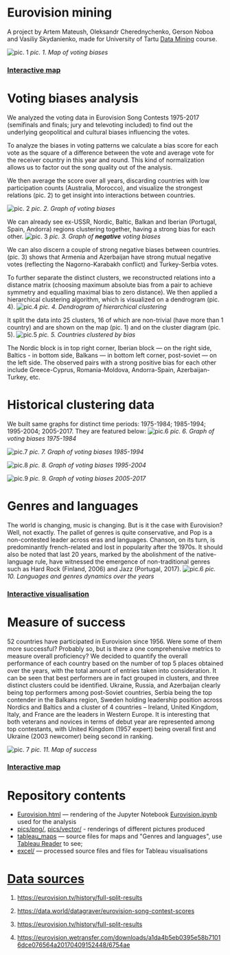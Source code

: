 
# Eurovision mining

A project by Artem Mateush, Oleksandr Cherednychenko, Gerson Noboa and Vasiliy Skydanienko, made for University of Tartu [Data Mining](https://courses.cs.ut.ee/2017/dm/spring) course. 

![pic. 1](pics/png/biases.png) *pic. 1. Map of voting biases*
### **[Interactive map](https://public.tableau.com/profile/oleksandr1000#!/vizhome/shared/TTGSHH6FP)**

# Voting biases analysis
We analyzed the voting data in Eurovision Song Contests 1975-2017 (semifinals and finals;  jury and televoting included) to find out the underlying geopolitical and cultural biases influencing the votes.
 
To analyze the biases in voting patterns we calculate a bias score for each vote as the square of a difference between the vote and average vote for the receiver country in this year and round. This kind of normalization allows us to factor out the song quality out of the analysis. 
 
We then average the score over all years, discarding countries with low participation counts (Australia, Morocco), and visualize the strongest relations (pic. 2) to get insight into interactions between countries.

![pic. 2](pics/png/unclustered.png) *pic. 2. Graph of voting biases*
 
We can already see ex-USSR, Nordic, Baltic, Balkan and Iberian (Portugal, Spain, Andorra) regions clustering together, having a strong bias for each other.
![pic. 3](pics/png/unclusteredNeg.png) *pic. 3. Graph of **negative** voting biases*

We can also discern a couple of strong negative biases between countries. (pic. 3) shows that Armenia and Azerbaijan have strong mutual negative votes (reflecting the Nagorno-Karabakh conflict) and Turkey-Serbia votes.
 
To further separate the distinct clusters, we reconstructed relations into a distance matrix (choosing maximum absolute bias from a pair to achieve symmetry and equalling maximal bias to zero distance). We then applied a hierarchical clustering algorithm, which is visualized on a dendrogram (pic. 4).
![pic.4](pics/png/printsPerfectly.png) *pic. 4. Dendrogram of hierarchical clustering*

It split the data into 25 clusters, 16 of which are non-trivial (have more than 1 country) and are shown on the map (pic. 1) and on the cluster diagram (pic. 5).
![pic.5](pics/png/clustered.png) *pic. 5. Countries clustered by bias*

 
The Nordic block is in top right corner, Iberian block — on the right side, Baltics - in bottom side, Balkans — in bottom left corner, post-soviet — on the left side. The observed pairs with a strong positive bias for each other include Greece-Cyprus, Romania-Moldova, Andorra-Spain, Azerbaijan-Turkey, etc.

# Historical clustering data

We built same graphs for distinct time periods: 1975-1984; 1985-1994; 1995-2004; 2005-2017. They are featured below:
![pic.6](pics/png/84.png) *pic. 6. Graph of voting biases 1975-1984*

![pic.7](pics/png/94.png) *pic. 7. Graph of voting biases 1985-1994*

![pic.8](pics/png/04.png) *pic. 8. Graph of voting biases 1995-2004*

![pic.9](pics/png/17.png) *pic. 9. Graph of voting biases 2005-2017*

# Genres and languages 


The world is changing, music is changing. But is it the case with Eurovision? Well, not exactly. The pallet of genres is quite conservative,  and  Pop is a non-contested leader across eras and languages. Chanson, on its turn, is predominantly french-related and lost in popularity after the 1970s. It should also be noted that last 20 years, marked by the abolishment of the native-language rule, have witnessed the emergence of non-traditional genres such as Hard Rock (Finland, 2006) and Jazz (Portugal, 2017).
![pic.6](pics/png/lang.png) *pic. 10. Languages and genres dynamics over the years*

### **[Interactive visualisation](https://public.tableau.com/profile/oleksandr1000#!/vizhome/EurovisionGenres/Dashboard1)**

# Measure of success 
 
52 countries have participated in Eurovision since 1956. Were some of them more successful? Probably so, but is there a one comprehensive metrics to measure overall proficiency? We decided to quantify the overall performance of each country based on the number of top 5 places obtained over the years, with the total amount of entries taken into consideration.  It can be seen that best performers are in fact grouped in clusters, and three distinct clusters could be identified. Ukraine, Russia, and Azerbaijan clearly being top performers among post-Soviet countries,  Serbia being the top contender in the Balkans region, Sweden holding leadership position across Nordics and Baltics and a cluster of 4 countries – Ireland, United Kingdom, Italy, and France are the leaders in Western Europe.  It is interesting that both veterans and novices in terms of debut year are represented among top contestants, with United Kingdom (1957 expert) being overall first and Ukraine (2003 newcomer) being second in ranking.


![pic. 7](pics/png/success.png) *pic. 11. Map of success*

### **[Interactive map](https://public.tableau.com/views/SuccessStory/ParticipantsSuccess?:embed=y&:display_count=yes)**

# Repository contents
* [Eurovision.html](Eurovision.html) — rendering of the Jupyter Notebook [Eurovision.ipynb](Eurovision.ipynb) used for the analysis
* [pics/png/](pics/png/), [pics/vector/](pics/vector/) - renderings of different pictures produced
* [tableau_maps](tableau_maps/) — source files for maps and "Genres and languages", use [Tableau Reader](https://www.tableau.com/products/reader) to see;
* [excel/](excel/) — processed source files and files for Tableau visualisations

# [Data sources](Source.txt)
1. https://eurovision.tv/history/full-split-results

2. https://data.world/datagraver/eurovision-song-contest-scores

3. https://eurovision.tv/history/full-split-results

4. https://eurovision.wetransfer.com/downloads/a1da4b5eb0395e58b71016dce076564a20170409152448/6754ae